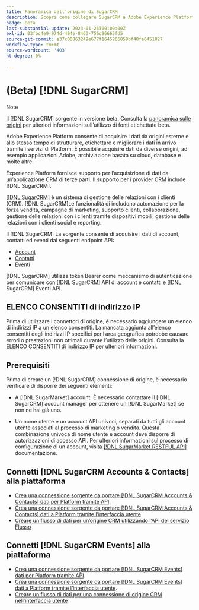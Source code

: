 ```yaml
---
title: Panoramica dell’origine di SugarCRM
description: Scopri come collegare SugarCRM a Adobe Experience Platform utilizzando le API o l’interfaccia utente.
badge: Beta
last-substantial-update: 2023-01-25T00:00:00Z
exl-id: 03fbc4e9-974d-494e-8463-756c96665fd5
source-git-commit: e37c00863249e677f1645266859bf40fe6451827
workflow-type: tm+mt
source-wordcount: '403'
ht-degree: 0%

---
```


# (Beta) [!DNL SugarCRM]

>[!NOTE]
>
>Il [!DNL SugarCRM] sorgente in versione beta. Consulta la [panoramica sulle origini](../../home.md#terms-and-conditions) per ulteriori informazioni sull’utilizzo di fonti etichettate beta.

Adobe Experience Platform consente di acquisire i dati da origini esterne e allo stesso tempo di strutturare, etichettare e migliorare i dati in arrivo tramite i servizi di Platform. È possibile acquisire dati da diverse origini, ad esempio applicazioni Adobe, archiviazione basata su cloud, database e molte altre.

Experience Platform fornisce supporto per l’acquisizione di dati da un’applicazione CRM di terze parti. Il supporto per i provider CRM include [!DNL SugarCRM].

[[!DNL SugarCRM]](https://www.sugarcrm.com/) è un sistema di gestione delle relazioni con i clienti (CRM). [!DNL SugarCRM]Le funzionalità di includono automazione per la forza vendita, campagne di marketing, supporto clienti, collaborazione, gestione delle relazioni con i clienti tramite dispositivi mobili, gestione delle relazioni con i clienti social e reporting.

Il [!DNL SugarCRM] La sorgente consente di acquisire i dati di account, contatti ed eventi dai seguenti endpoint API:

* [Account](https://market.apidocs.sugarcrm.com/#b0aeb0cd-80ea-4688-8474-54e4873f32f3)
* [Contatti](https://market.apidocs.sugarcrm.com/#308c5025-9478-4de3-8a41-1fc3cff1d8d1)
* [Eventi](https://market.apidocs.sugarcrm.com/#516ec3b1-8e70-43d4-8bf2-38a2ae74c0a5)


[!DNL SugarCRM] utilizza token Bearer come meccanismo di autenticazione per comunicare con [!DNL SugarCRM] API di account e contatti e [!DNL SugarCRM] Eventi API.

## ELENCO CONSENTITI di indirizzo IP

Prima di utilizzare i connettori di origine, è necessario aggiungere un elenco di indirizzi IP a un elenco consentiti. La mancata aggiunta all’elenco consentiti degli indirizzi IP specifici per l’area geografica potrebbe causare errori o prestazioni non ottimali durante l’utilizzo delle origini. Consulta la [ELENCO CONSENTITI di indirizzo IP](../../ip-address-allow-list.md) per ulteriori informazioni.

## Prerequisiti

Prima di creare un [!DNL SugarCRM] connessione di origine, è necessario verificare di disporre dei seguenti elementi:

* A [!DNL SugarMarket] account. È necessario contattare il [!DNL SugarCRM] account manager per ottenere un [!DNL SugarMarket] se non ne hai già uno.

* Un nome utente e un account API univoci, separati da tutti gli account utente associati al processo di marketing o vendita. Questa combinazione univoca di nome utente e account deve disporre di autorizzazioni di accesso API. Per ulteriori informazioni sul processo di configurazione di un account, visita [[!DNL SugarMarket RESTFUL API]](https://market.apidocs.sugarcrm.com/#intro) documentazione.

## Connetti [!DNL SugarCRM Accounts & Contacts] alla piattaforma

* [Crea una connessione sorgente da portare [!DNL SugarCRM Accounts & Contacts] dati per Platform tramite API](../../tutorials/api/create/crm/sugarcrm-accounts-contacts.md).
* [Crea una connessione sorgente da portare [!DNL SugarCRM Accounts & Contacts] dati a Platform tramite l’interfaccia utente](../../tutorials/ui/create/crm/sugarcrm-accounts-contacts.md).
* [Creare un flusso di dati per un’origine CRM utilizzando l’API del servizio Flusso](../../tutorials/api/collect/crm.md)


## Connetti [!DNL SugarCRM Events] alla piattaforma

* [Crea una connessione sorgente da portare [!DNL SugarCRM Events] dati per Platform tramite API](../../tutorials/api/create/crm/sugarcrm-events.md).
* [Crea una connessione sorgente da portare [!DNL SugarCRM Events] dati a Platform tramite l’interfaccia utente](../../tutorials/ui/create/crm/sugarcrm-events.md).
* [Creare un flusso di dati per una connessione di origine CRM nell’interfaccia utente](../../tutorials/ui/dataflow/crm.md)
